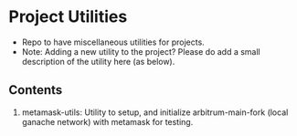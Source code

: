 # Project Utilities 
* Repo to have miscellaneous utilities for projects. 
* Note: Adding a new utility to the project? Please do add a small description of the utility here (as below).

## Contents
1. metamask-utils:
Utility to setup, and initialize arbitrum-main-fork (local ganache network) with metamask for testing. 